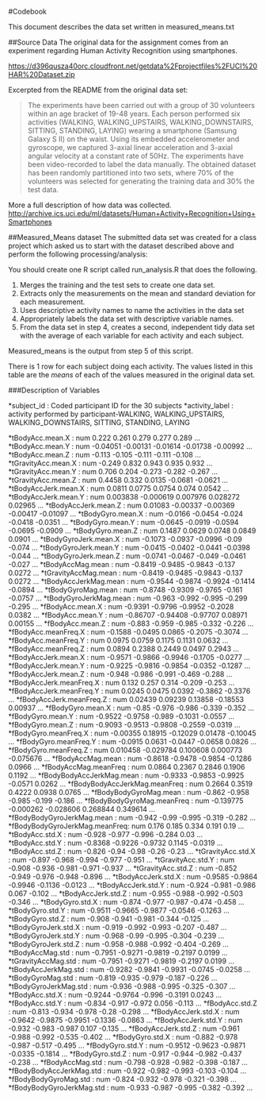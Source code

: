 #Codebook

This document describes the data set written in measured_means.txt

##Source Data 
The original data for the assignment comes from an experiment regarding Human Activity Recognition using smartphones.  

https://d396qusza40orc.cloudfront.net/getdata%2Fprojectfiles%2FUCI%20HAR%20Dataset.zip

Excerpted from the README from the original data set:
>The experiments have been carried out with a group of 30 volunteers within an age bracket of 19-48 years. Each person performed six activities (WALKING, WALKING_UPSTAIRS, WALKING_DOWNSTAIRS, SITTING, STANDING, LAYING) wearing a smartphone (Samsung Galaxy S II) on the waist. Using its embedded accelerometer and gyroscope, we captured 3-axial linear acceleration and 3-axial angular velocity at a constant rate of 50Hz. The experiments have been video-recorded to label the data manually. The obtained dataset has been randomly partitioned into two sets, where 70% of the volunteers was selected for generating the training data and 30% the test data. 

More a full description of how data was collected.
http://archive.ics.uci.edu/ml/datasets/Human+Activity+Recognition+Using+Smartphones 

##Measured_Means dataset
The submitted data set was created for a class project which asked us to start with the dataset described above and perform the following processing/analysis:

You should create one R script called run_analysis.R that does the following. 
1.  Merges the training and the test sets to create one data set.
2.  Extracts only the measurements on the mean and standard deviation for each measurement. 
3.  Uses descriptive activity names to name the activities in the data set
4.  Appropriately labels the data set with descriptive variable names. 
5.  From the data set in step 4, creates a second, independent tidy data set with the average of each variable for each activity and each subject.

Measured_means is the output from step 5 of this script.

There is 1 row for each subject doing each activity.  The values listed in this table are the *means* of each of the values measured in the original data set.

###Description of Variables


*subject_id                  : Coded participant ID for the 30 subjects
*activity_label              : activity performed by participant-WALKING, WALKING_UPSTAIRS, WALKING_DOWNSTAIRS, SITTING, STANDING, LAYING

*tBodyAcc.mean.X              : num  0.222 0.261 0.279 0.277 0.289 ...
*tBodyAcc.mean.Y              : num  -0.04051 -0.00131 -0.01614 -0.01738 -0.00992 ...
*tBodyAcc.mean.Z              : num  -0.113 -0.105 -0.111 -0.111 -0.108 ...
*tGravityAcc.mean.X           : num  -0.249 0.832 0.943 0.935 0.932 ...
*tGravityAcc.mean.Y           : num  0.706 0.204 -0.273 -0.282 -0.267 ...
*tGravityAcc.mean.Z           : num  0.4458 0.332 0.0135 -0.0681 -0.0621 ...
*tBodyAccJerk.mean.X          : num  0.0811 0.0775 0.0754 0.074 0.0542 ...
*tBodyAccJerk.mean.Y          : num  0.003838 -0.000619 0.007976 0.028272 0.02965 ...
*tBodyAccJerk.mean.Z          : num  0.01083 -0.00337 -0.00369 -0.00417 -0.01097 ...
*tBodyGyro.mean.X             : num  -0.0166 -0.0454 -0.024 -0.0418 -0.0351 ...
*tBodyGyro.mean.Y             : num  -0.0645 -0.0919 -0.0594 -0.0695 -0.0909 ...
*tBodyGyro.mean.Z             : num  0.1487 0.0629 0.0748 0.0849 0.0901 ...
*tBodyGyroJerk.mean.X         : num  -0.1073 -0.0937 -0.0996 -0.09 -0.074 ...
*tBodyGyroJerk.mean.Y         : num  -0.0415 -0.0402 -0.0441 -0.0398 -0.044 ...
*tBodyGyroJerk.mean.Z         : num  -0.0741 -0.0467 -0.049 -0.0461 -0.027 ...
*tBodyAccMag.mean             : num  -0.8419 -0.9485 -0.9843 -0.137 0.0272 ...
*tGravityAccMag.mean          : num  -0.8419 -0.9485 -0.9843 -0.137 0.0272 ...
*tBodyAccJerkMag.mean         : num  -0.9544 -0.9874 -0.9924 -0.1414 -0.0894 ...
*tBodyGyroMag.mean            : num  -0.8748 -0.9309 -0.9765 -0.161 -0.0757 ...
*tBodyGyroJerkMag.mean        : num  -0.963 -0.992 -0.995 -0.299 -0.295 ...
*fBodyAcc.mean.X              : num  -0.9391 -0.9796 -0.9952 -0.2028 0.0382 ...
*fBodyAcc.mean.Y              : num  -0.86707 -0.94408 -0.97707 0.08971 0.00155 ...
*fBodyAcc.mean.Z              : num  -0.883 -0.959 -0.985 -0.332 -0.226 ...
*fBodyAcc.meanFreq.X          : num  -0.1588 -0.0495 0.0865 -0.2075 -0.3074 ...
*fBodyAcc.meanFreq.Y          : num  0.0975 0.0759 0.1175 0.1131 0.0632 ...
*fBodyAcc.meanFreq.Z          : num  0.0894 0.2388 0.2449 0.0497 0.2943 ...
*fBodyAccJerk.mean.X          : num  -0.9571 -0.9866 -0.9946 -0.1705 -0.0277 ...
*fBodyAccJerk.mean.Y          : num  -0.9225 -0.9816 -0.9854 -0.0352 -0.1287 ...
*fBodyAccJerk.mean.Z          : num  -0.948 -0.986 -0.991 -0.469 -0.288 ...
*fBodyAccJerk.meanFreq.X      : num  0.132 0.257 0.314 -0.209 -0.253 ...
*fBodyAccJerk.meanFreq.Y      : num  0.0245 0.0475 0.0392 -0.3862 -0.3376 ...
*fBodyAccJerk.meanFreq.Z      : num  0.02439 0.09239 0.13858 -0.18553 0.00937 ...
*fBodyGyro.mean.X             : num  -0.85 -0.976 -0.986 -0.339 -0.352 ...
*fBodyGyro.mean.Y             : num  -0.9522 -0.9758 -0.989 -0.1031 -0.0557 ...
*fBodyGyro.mean.Z             : num  -0.9093 -0.9513 -0.9808 -0.2559 -0.0319 ...
*fBodyGyro.meanFreq.X         : num  -0.00355 0.18915 -0.12029 0.01478 -0.10045 ...
*fBodyGyro.meanFreq.Y         : num  -0.0915 0.0631 -0.0447 -0.0658 0.0826 ...
*fBodyGyro.meanFreq.Z         : num  0.010458 -0.029784 0.100608 0.000773 -0.075676 ...
*fBodyAccMag.mean             : num  -0.8618 -0.9478 -0.9854 -0.1286 0.0966 ...
*fBodyAccMag.meanFreq         : num  0.0864 0.2367 0.2846 0.1906 0.1192 ...
*fBodyBodyAccJerkMag.mean     : num  -0.9333 -0.9853 -0.9925 -0.0571 0.0262 ...
*fBodyBodyAccJerkMag.meanFreq : num  0.2664 0.3519 0.4222 0.0938 0.0765 ...
*fBodyBodyGyroMag.mean        : num  -0.862 -0.958 -0.985 -0.199 -0.186 ...
*fBodyBodyGyroMag.meanFreq    : num  -0.139775 -0.000262 -0.028606 0.268844 0.349614 ...
*fBodyBodyGyroJerkMag.mean    : num  -0.942 -0.99 -0.995 -0.319 -0.282 ...
*fBodyBodyGyroJerkMag.meanFreq: num  0.176 0.185 0.334 0.191 0.19 ...
*tBodyAcc.std.X               : num  -0.928 -0.977 -0.996 -0.284 0.03 ...
*tBodyAcc.std.Y               : num  -0.8368 -0.9226 -0.9732 0.1145 -0.0319 ...
*tBodyAcc.std.Z               : num  -0.826 -0.94 -0.98 -0.26 -0.23 ...
*tGravityAcc.std.X            : num  -0.897 -0.968 -0.994 -0.977 -0.951 ...
*tGravityAcc.std.Y            : num  -0.908 -0.936 -0.981 -0.971 -0.937 ...
*tGravityAcc.std.Z            : num  -0.852 -0.949 -0.976 -0.948 -0.896 ...
*tBodyAccJerk.std.X           : num  -0.9585 -0.9864 -0.9946 -0.1136 -0.0123 ...
*tBodyAccJerk.std.Y           : num  -0.924 -0.981 -0.986 0.067 -0.102 ...
*tBodyAccJerk.std.Z           : num  -0.955 -0.988 -0.992 -0.503 -0.346 ...
*tBodyGyro.std.X              : num  -0.874 -0.977 -0.987 -0.474 -0.458 ...
*tBodyGyro.std.Y              : num  -0.9511 -0.9665 -0.9877 -0.0546 -0.1263 ...
*tBodyGyro.std.Z              : num  -0.908 -0.941 -0.981 -0.344 -0.125 ...
*tBodyGyroJerk.std.X          : num  -0.919 -0.992 -0.993 -0.207 -0.487 ...
*tBodyGyroJerk.std.Y          : num  -0.968 -0.99 -0.995 -0.304 -0.239 ...
*tBodyGyroJerk.std.Z          : num  -0.958 -0.988 -0.992 -0.404 -0.269 ...
*tBodyAccMag.std              : num  -0.7951 -0.9271 -0.9819 -0.2197 0.0199 ...
*tGravityAccMag.std           : num  -0.7951 -0.9271 -0.9819 -0.2197 0.0199 ...
*tBodyAccJerkMag.std          : num  -0.9282 -0.9841 -0.9931 -0.0745 -0.0258 ...
*tBodyGyroMag.std             : num  -0.819 -0.935 -0.979 -0.187 -0.226 ...
*tBodyGyroJerkMag.std         : num  -0.936 -0.988 -0.995 -0.325 -0.307 ...
*fBodyAcc.std.X               : num  -0.9244 -0.9764 -0.996 -0.3191 0.0243 ...
*fBodyAcc.std.Y               : num  -0.834 -0.917 -0.972 0.056 -0.113 ...
*fBodyAcc.std.Z               : num  -0.813 -0.934 -0.978 -0.28 -0.298 ...
*fBodyAccJerk.std.X           : num  -0.9642 -0.9875 -0.9951 -0.1336 -0.0863 ...
*fBodyAccJerk.std.Y           : num  -0.932 -0.983 -0.987 0.107 -0.135 ...
*fBodyAccJerk.std.Z           : num  -0.961 -0.988 -0.992 -0.535 -0.402 ...
*fBodyGyro.std.X              : num  -0.882 -0.978 -0.987 -0.517 -0.495 ...
*fBodyGyro.std.Y              : num  -0.9512 -0.9623 -0.9871 -0.0335 -0.1814 ...
*fBodyGyro.std.Z              : num  -0.917 -0.944 -0.982 -0.437 -0.238 ...
*fBodyAccMag.std              : num  -0.798 -0.928 -0.982 -0.398 -0.187 ...
*fBodyBodyAccJerkMag.std      : num  -0.922 -0.982 -0.993 -0.103 -0.104 ...
*fBodyBodyGyroMag.std         : num  -0.824 -0.932 -0.978 -0.321 -0.398 ...
*fBodyBodyGyroJerkMag.std     : num  -0.933 -0.987 -0.995 -0.382 -0.392 ...